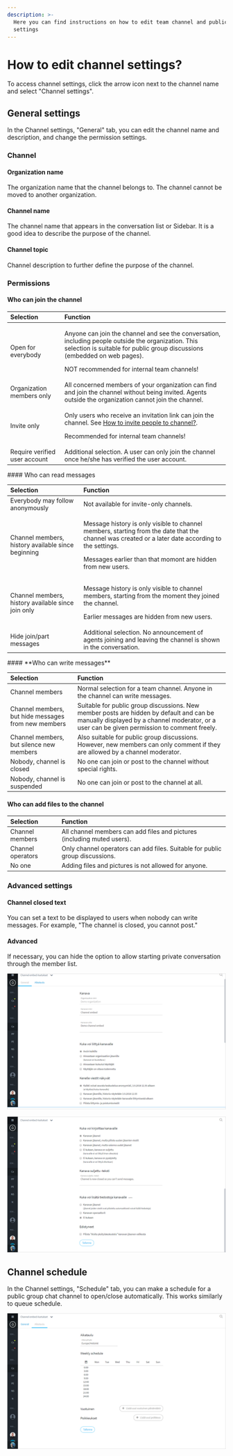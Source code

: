 ```yaml
---
description: >-
  Here you can find instructions on how to edit team channel and public group
  settings
---
```


# How to edit channel settings?

To access channel settings, click the arrow icon next to the channel name and select "Channel settings".

## General settings

In the Channel settings, "General" tab, you can edit the channel name and description, and change the permission settings.

### Channel

#### Organization name

The organization name that the channel belongs to. The channel cannot be moved to another organization.

#### Channel name

The channel name that appears in the conversation list or Sidebar. It is a good idea to describe the purpose of the channel.

#### Channel topic

Channel description to further define the purpose of the channel.

### Permissions

#### Who can join the channel

<table>
  <thead>
    <tr>
      <th style="text-align:left">Selection</th>
      <th style="text-align:left">Function</th>
    </tr>
  </thead>
  <tbody>
    <tr>
      <td style="text-align:left">Open for everybody</td>
      <td style="text-align:left">
        <p>Anyone can join the channel and see the conversation, including people
          outside the organization. This selection is suitable for public group discussions
          (embedded on web pages).</p>
        <p>NOT recommended for internal team channels!</p>
      </td>
    </tr>
    <tr>
      <td style="text-align:left">Organization members only</td>
      <td style="text-align:left">All concerned members of your organization can find and join the channel
        without being invited. Agents outside the organization cannot join the
        channel.</td>
    </tr>
    <tr>
      <td style="text-align:left">Invite only</td>
      <td style="text-align:left">
        <p>Only users who receive an invitation link can join the channel. See
          <a
          href="https://ninchat.gitbook.io/ninchat-support/~/drafts/-LOx8mlpvl6IaYNYc029/primary/organisaatio/uuden-agentin-lisaaminen#henkilon-kutsuminen-tiimikanavalle">How to invite people to channel?</a>.</p>
        <p>Recommended for internal team channels!</p>
      </td>
    </tr>
    <tr>
      <td style="text-align:left">Require verified user account</td>
      <td style="text-align:left">Additional selection. A user can only join the channel once he/she has
        verified the user account.</td>
    </tr>
  </tbody>
</table>#### Who can read messages

<table>
  <thead>
    <tr>
      <th style="text-align:left">Selection</th>
      <th style="text-align:left">Function</th>
    </tr>
  </thead>
  <tbody>
    <tr>
      <td style="text-align:left">Everybody may follow anonymously</td>
      <td style="text-align:left">Not available for invite-only channels.</td>
    </tr>
    <tr>
      <td style="text-align:left">Channel members, history available since beginning</td>
      <td style="text-align:left">
        <p>Message history is only visible to channel members, starting from the
          date that the channel was created or a later date according to the settings.</p>
        <p>Messages earlier than that momont are hidden from new users.</p>
      </td>
    </tr>
    <tr>
      <td style="text-align:left">Channel members, history available since join only</td>
      <td style="text-align:left">
        <p>Message history is only visible to channel members, starting from the
          moment they joined the channel.</p>
        <p>Earlier messages are hidden from new users.</p>
      </td>
    </tr>
    <tr>
      <td style="text-align:left">Hide join/part messages</td>
      <td style="text-align:left">Additional selection. No announcement of agents joining and leaving the
        channel is shown in the conversation.</td>
    </tr>
  </tbody>
</table>#### **Who can write messages**

| Selection | Function |
| :--- | :--- |
| Channel members | Normal selection for a team channel. Anyone in the channel can write messages. |
| Channel members, but hide messages from new members | Suitable for public group discussions. New member posts are hidden by default and can be manually displayed by a channel moderator, or a user can be given permission to comment freely. |
| Channel members, but silence new members | Also suitable for public group discussions. However, new members can only comment if they are allowed by a channel moderator. |
| Nobody, channel is closed | No one can join or post to the channel without special rights. |
| Nobody, channel is suspended | No one can join or post to the channel at all. |

#### Who can add files to the channel

| Selection | Function |
| :--- | :--- |
| Channel members | All channel members can add files and pictures \(including muted users\). |
| Channel operators | Only channel operators can add files. Suitable for public group discussions. |
| No one | Adding files and pictures is not allowed for anyone. |

### Advanced settings

#### Channel closed text

You can set a text to be displayed to users when nobody can write messages. For example, "The channel is closed, you cannot post."

#### Advanced

If necessary, you can hide the option to allow starting private conversation through the member list.

![](../.gitbook/assets/channel-settings-1.png)

![](../.gitbook/assets/channel-settings-2.png)

## Channel schedule

In the Channel settings, "Schedule" tab, you can make a schedule for a public group chat channel to open/close automatically. This works similarly to queue schedule.

![](../.gitbook/assets/channel-settings-3.png)

### 

